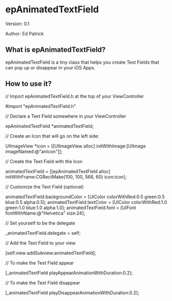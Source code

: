 epAnimatedTextField
======================
Version: 0.1

Author: Ed Patrick


## What is epAnimatedTextField?
epAnimatedTextField is a tiny class that helps you create Text Fields that can pop up or disappear in your iOS Apps.



## How to use it?


// Import epAnimatedTextField.h at the top of your ViewController

#import "epAnimatedTextField.h"


// Declare a Text Field somewhere in your ViewController

epAnimatedTextField *animatedTextField;


// Create an Icon that will go on the left side:

UIImageView *icon = [[UIImageView alloc] initWithImage:[UIImage imageNamed:@"anIcon"]];



// Create the Text Field with the Icon

animatedTextField = [[epAnimatedTextField alloc] initWithFrame:CGRectMake(100, 100, 568, 60) icon:icon];


// Customize the Text Field (optional)

animatedTextField.backgroundColor = [UIColor colorWithRed:0.5 green:0.5 blue:0.5 alpha:0.5];
animatedTextField.textColor       = [UIColor colorWithRed:1.0 green:1.0 blue:1.0 alpha:1.0];
animatedTextField.font            = [UIFont fontWithName:@"Helvetica" size:24];


// Set yourself to be the delegate

_animatedTextField.delegate = self;



// Add the Text Field to your view

[self.view addSubview:animatedTextField];



// To make the Text Field appear

[_animatedTextField playAppearAnimationWithDuration:0.2];



// To make the Text Field disappear

[_animatedTextField playDisappearAnimationWithDuration:0.2];


